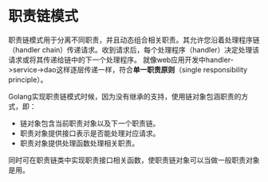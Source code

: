 # 职责链模式

职责链模式用于分离不同职责，并且动态组合相关职责。其允许您沿着处理程序链（handler chain）传递请求。收到请求后，每个处理程序（handler）决定处理该请求或将其传递给链中的下一个处理程序。
就像web应用开发中handler->service->dao这样逐层传递一样，符合**单一职责原则**（single responsibility principle）。

Golang实现职责链模式时候，因为没有继承的支持，使用链对象包涵职责的方式，即：

* 链对象包含当前职责对象以及下一个职责链。
* 职责对象提供接口表示是否能处理对应请求。
* 职责对象提供处理函数处理相关职责。

同时可在职责链类中实现职责接口相关函数，使职责链对象可以当做一般职责对象是用。
